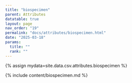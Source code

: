 ```yaml
---
title: "biospecimen"
parent: Attributes
datatable: true
layout: page
nav_order: "19"
permalink: "docs/attributes/biospecimen.html"
date: "2025-03-18"
params:
  title: ""
  rank: ""
---
```

{% assign mydata=site.data.csv.attributes.biospecimen %} 

{% include content/biospecimen.md %}
